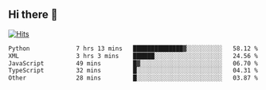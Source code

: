 ## Hi there 👋

<!--
**alihaqberdi/alihaqberdi** is a ✨ _special_ ✨ repository because its `README.md` (this file) appears on your GitHub profile.

Here are some ideas to get you started:

- 🔭 I’m currently working on ...
- 🌱 I’m currently learning ...
- 👯 I’m looking to collaborate on ...
- 🤔 I’m looking for help with ...
- 💬 Ask me about ...
- 📫 How to reach me: ...
- 😄 Pronouns: ...
- ⚡ Fun fact: ...
-->

[![Hits](https://hits.sh/github.com/alihaqberdi.svg)](https://hits.sh/github.com/alihaqberdi/)

<!--START_SECTION:waka-->

```txt
Python             7 hrs 13 mins   ██████████████▓░░░░░░░░░░   58.12 %
XML                3 hrs 3 mins    ██████░░░░░░░░░░░░░░░░░░░   24.56 %
JavaScript         49 mins         █▓░░░░░░░░░░░░░░░░░░░░░░░   06.70 %
TypeScript         32 mins         █░░░░░░░░░░░░░░░░░░░░░░░░   04.31 %
Other              28 mins         █░░░░░░░░░░░░░░░░░░░░░░░░   03.87 %
```

<!--END_SECTION:waka-->

